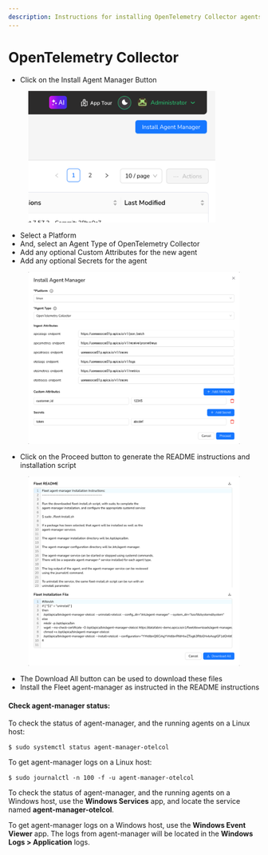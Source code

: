 ```yaml
---
description: Instructions for installing OpenTelemetry Collector agents using Fleet.
---
```


# OpenTelemetry Collector

* Click on the Install Agent Manager Button

<figure><img src="../../.gitbook/assets/image (203).png" alt="" width="375"><figcaption></figcaption></figure>

* Select a Platform
* And, select an Agent Type of OpenTelemetry Collector
* Add any optional Custom Attributes for the new agent
* Add any optional Secrets for the agent

<figure><img src="../../.gitbook/assets/Screenshot 2025-01-15 at 14-48-35 Fleet.png" alt=""><figcaption></figcaption></figure>

* Click on the Proceed button to generate the README instructions and installation script

<figure><img src="../../.gitbook/assets/image (206).png" alt=""><figcaption></figcaption></figure>

* The Download All button can be used to download these files
* Install the Fleet agent-manager as instructed in the README instructions

#### Check agent-manager status:

To check the status of agent-manager, and the running agents on a Linux host:

```
$ sudo systemctl status agent-manager-otelcol
```

To get agent-manager logs on a Linux host:

```
$ sudo journalctl -n 100 -f -u agent-manager-otelcol
```

To check the status of agent-manager, and the running agents on a Windows host, use the **Windows Services** app, and locate the service named **agent-manager-otelcol**.

To get agent-manager logs on a Windows host, use the **Windows Event Viewer** app. The logs from agent-manager will be located in the **Windows Logs > Application** logs.

